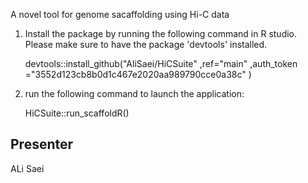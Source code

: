 A novel tool for genome sacaffolding using Hi-C data

1) Install the package by running the following command in R studio.  Please make sure to have the package 'devtools' installed.

	devtools::install_github("AliSaei/HiCSuite"
							 ,ref="main"
							 ,auth_token ="3552d123cb8b0d1c467e2020aa989790cce0a38c"
							 )

2) run the following command to launch the application:

	HiCSuite::run_scaffoldR()


## Presenter
ALi Saei
